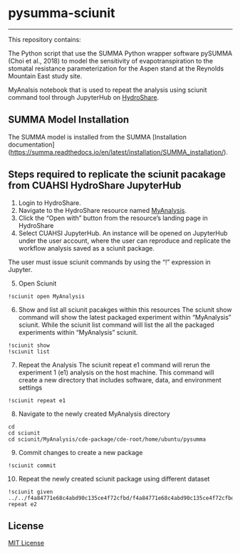 # pysumma-sciunit
---

This repository contains:

The Python script that use the SUMMA Python wrapper software pySUMMA (Choi et al., 2018) to model the sensitivity of evapotranspiration to the stomatal resistance parameterization for the Aspen stand at the Reynolds Mountain East study site.

MyAnalsis notebook that is used to repeat the analysis using sciunit command tool through JupyterHub on [HydroShare](https://www.hydroshare.org/resource/5c4941b8ae474c4faf8a2a0872832fd1/).

## SUMMA Model Installation 

The SUMMA model  is installed from the SUMMA [Installation documentation] (https://summa.readthedocs.io/en/latest/installation/SUMMA_installation/). 


## Steps required to replicate the sciunit pacakage from CUAHSI HydroShare JupyterHub

1. Login to HydroShare.
2. Navigate to the HydroShare resource named [MyAnalysis](https://www.hydroshare.org/resource/7d1403636fd3444c87e3c5b40b000b91/).
3. Click the “Open with” button from the resource’s landing page in HydroShare
4. Select CUAHSI JupyterHub. An instance will be opened on JupyterHub under the user account, where the user can reproduce and replicate the workflow analysis saved as a sciunit package.  
 
The user must issue sciunit commands by using the “!” expression in Jupyter. 

5. Open Sciunit

```
!sciunit open MyAnalysis
````
6. Show and list all sciunit pacakges within this resources
The sciunit show command will show the latest packaged experiment within “MyAnalysis” sciunit. While the sciunit list command will list the all the packaged experiments within “MyAnalysis” sciunit.
```
!sciunit show
!sciunit list
```
7. Repeat the Analysis
The sciunit repeat e1 command will rerun the experiment 1 (e1) analysis on the host machine. This command will create a new directory that includes software, data, and environment settings
```
!sciunit repeat e1
```
8. Navigate to the newly created MyAnalysis directory
```
cd 
cd sciunit
cd sciunit/MyAnalysis/cde-package/cde-root/home/ubuntu/pysumma
```
9. Commit changes to create a new package
```
!sciunit commit
```
10. Repeat the newly created sciunit package using different dataset

```
!sciunit given ../../f4a84771e68c4abd90c135ce4f72cfbd/f4a84771e68c4abd90c135ce4f72cfbd/data/contents repeat e2
```

## License

[MIT License](https://github.com/uva-hydroinformatics/pysumma-sciunit/blob/master/LICENSE)
